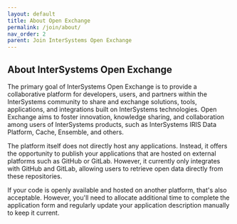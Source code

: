 ```yaml
---
layout: default
title: About Open Exchange
permalink: /join/about/
nav_order: 2
parent: Join InterSystems Open Exchange
---
```


## About InterSystems Open Exchange

The primary goal of InterSystems Open Exchange is to provide a collaborative platform for developers, users, and partners within the InterSystems community to share and exchange solutions, tools, applications, and integrations built on InterSystems technologies. Open Exchange aims to foster innovation, knowledge sharing, and collaboration among users of InterSystems products, such as InterSystems IRIS Data Platform, Cache, Ensemble, and others.

The platform itself does not directly host any applications. Instead, it offers the opportunity to publish your applications that are hosted on external platforms such as GitHub or GitLab. However, it currently only integrates with GitHub and GitLab, allowing users to retrieve open data directly from these repositories.

If your code is openly available and hosted on another platform, that's also acceptable. However, you'll need to allocate additional time to complete the application form and regularly update your application description manually to keep it current.
